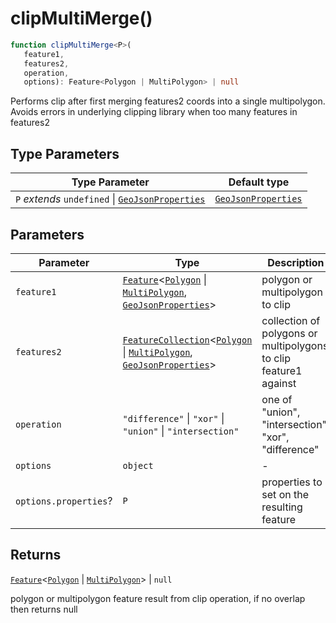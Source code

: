 # clipMultiMerge()

```ts
function clipMultiMerge<P>(
   feature1, 
   features2, 
   operation, 
   options): Feature<Polygon | MultiPolygon> | null
```

Performs clip after first merging features2 coords into a single multipolygon.
Avoids errors in underlying clipping library when too many features in features2

## Type Parameters

| Type Parameter | Default type |
| ------ | ------ |
| `P` *extends* `undefined` \| [`GeoJsonProperties`](../type-aliases/GeoJsonProperties.md) | [`GeoJsonProperties`](../type-aliases/GeoJsonProperties.md) |

## Parameters

| Parameter | Type | Description |
| ------ | ------ | ------ |
| `feature1` | [`Feature`](../interfaces/Feature.md)\<[`Polygon`](../interfaces/Polygon.md) \| [`MultiPolygon`](../interfaces/MultiPolygon.md), [`GeoJsonProperties`](../type-aliases/GeoJsonProperties.md)\> | polygon or multipolygon to clip |
| `features2` | [`FeatureCollection`](../interfaces/FeatureCollection.md)\<[`Polygon`](../interfaces/Polygon.md) \| [`MultiPolygon`](../interfaces/MultiPolygon.md), [`GeoJsonProperties`](../type-aliases/GeoJsonProperties.md)\> | collection of polygons or multipolygons to clip feature1 against |
| `operation` | `"difference"` \| `"xor"` \| `"union"` \| `"intersection"` | one of "union", "intersection", "xor", "difference" |
| `options` | `object` | - |
| `options.properties`? | `P` | properties to set on the resulting feature |

## Returns

[`Feature`](../interfaces/Feature.md)\<[`Polygon`](../interfaces/Polygon.md) \| [`MultiPolygon`](../interfaces/MultiPolygon.md)\> \| `null`

polygon or multipolygon feature result from clip operation, if no overlap then returns null
